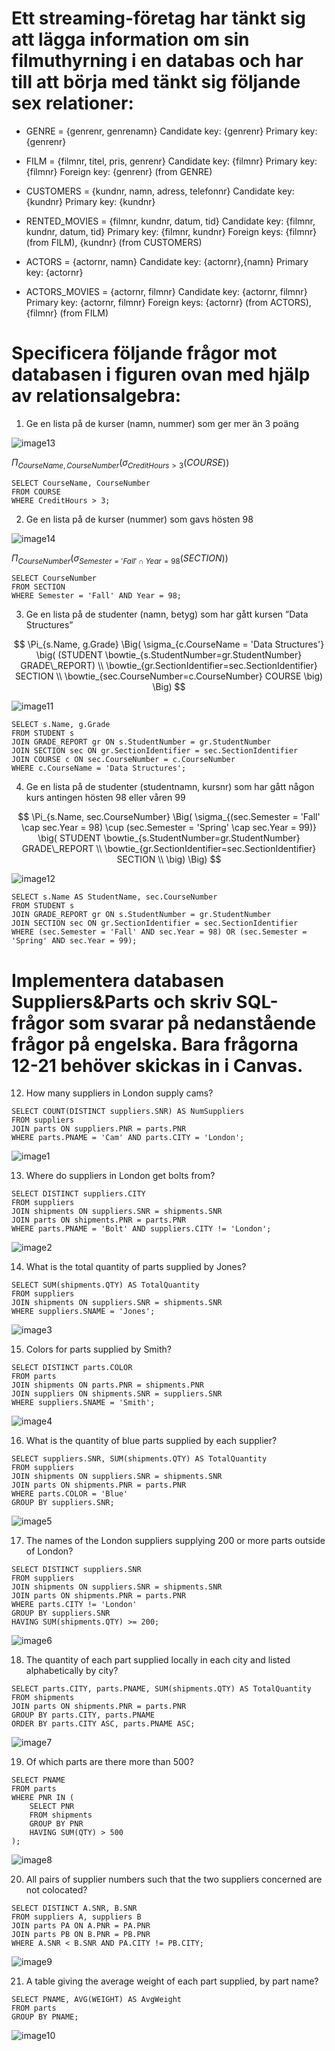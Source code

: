 # Ett streaming-företag har tänkt sig att lägga information om sin filmuthyrning i en databas och har till att börja med tänkt sig följande sex relationer: 
				
- GENRE = {genrenr, genrenamn}
Candidate key: {genrenr}
Primary key: {genrenr}

- FILM = {filmnr, titel, pris, genrenr}
Candidate key: {filmnr}
Primary key: {filmnr}
Foreign key: {genrenr} (from GENRE)

- CUSTOMERS = {kundnr, namn, adress, telefonnr}
Candidate key: {kundnr}
Primary key: {kundnr}

- RENTED_MOVIES = {filmnr, kundnr, datum, tid}
Candidate key: {filmnr, kundnr, datum, tid}
Primary key: {filmnr, kundnr}
Foreign keys: {filmnr} (from FILM), {kundnr} (from CUSTOMERS)

- ACTORS = {actornr, namn}
Candidate key: {actornr},{namn}
Primary key: {actornr}

- ACTORS_MOVIES = {actornr, filmnr}
Candidate key: {actornr, filmnr}
Primary key: {actornr, filmnr}
Foreign keys: {actornr} (from ACTORS), {filmnr} (from FILM)	

# Specificera följande frågor mot databasen i figuren ovan med hjälp av relationsalgebra:

1. Ge en lista på de kurser (namn, nummer) som ger mer än 3 poäng

![image13](https://github.com/niuniu268/Database1/blob/master/imgs/Screenshot%202024-02-13%20at%2009.23.48.png?raw=true)

$\Pi _{CourseName, CourseNumber} (\sigma _{CreditHours > 3} (COURSE))$

```
SELECT CourseName, CourseNumber
FROM COURSE
WHERE CreditHours > 3;
```

2. Ge en lista på de kurser (nummer) som gavs hösten 98

![image14](https://github.com/niuniu268/Database1/blob/master/imgs/Screenshot%202024-02-13%20at%2009.23.54.png?raw=true)

$\Pi _{CourseNumber} (\sigma _{Semester = 'Fall' \cap Year = 98} (SECTION))$
```
SELECT CourseNumber
FROM SECTION
WHERE Semester = 'Fall' AND Year = 98;
```

3. Ge en lista på de studenter (namn, betyg) som har gått kursen ”Data
Structures”

$$
\Pi_{s.Name, g.Grade} \Big(
    \sigma_{c.CourseName = 'Data Structures'} \big(
        (STUDENT \bowtie_{s.StudentNumber=gr.StudentNumber} GRADE\_REPORT) \\
        \bowtie_{gr.SectionIdentifier=sec.SectionIdentifier} SECTION \\
        \bowtie_{sec.CourseNumber=c.CourseNumber} COURSE
    \big)
\Big)
$$

![image11](https://github.com/niuniu268/Database1/blob/master/imgs/Screenshot%202024-02-13%20at%2009.16.17.png?raw=true)

```
SELECT s.Name, g.Grade
FROM STUDENT s
JOIN GRADE_REPORT gr ON s.StudentNumber = gr.StudentNumber
JOIN SECTION sec ON gr.SectionIdentifier = sec.SectionIdentifier
JOIN COURSE c ON sec.CourseNumber = c.CourseNumber
WHERE c.CourseName = 'Data Structures';
```

4. Ge en lista på de studenter (studentnamn, kursnr) som har gått någon
kurs antingen hösten 98 eller våren 99

$$
\Pi_{s.Name, sec.CourseNumber} \Big(
    \sigma_{(sec.Semester = 'Fall' \cap sec.Year = 98) \cup (sec.Semester = 'Spring' \cap sec.Year = 99)} \big(
        STUDENT \bowtie_{s.StudentNumber=gr.StudentNumber} GRADE\_REPORT \\
        \bowtie_{gr.SectionIdentifier=sec.SectionIdentifier} SECTION \\
    \big)
\Big)
$$

![image12](https://github.com/niuniu268/Database1/blob/master/imgs/Screenshot%202024-02-13%20at%2009.16.24.png?raw=true)


```
SELECT s.Name AS StudentName, sec.CourseNumber
FROM STUDENT s
JOIN GRADE_REPORT gr ON s.StudentNumber = gr.StudentNumber
JOIN SECTION sec ON gr.SectionIdentifier = sec.SectionIdentifier
WHERE (sec.Semester = 'Fall' AND sec.Year = 98) OR (sec.Semester = 'Spring' AND sec.Year = 99);
```

# Implementera databasen Suppliers&Parts och skriv SQL-frågor som svarar på nedanstående frågor på engelska. Bara frågorna 12-21 behöver skickas in i Canvas.

12. How many suppliers in London supply cams?

```
SELECT COUNT(DISTINCT suppliers.SNR) AS NumSuppliers
FROM suppliers
JOIN parts ON suppliers.PNR = parts.PNR
WHERE parts.PNAME = 'Cam' AND parts.CITY = 'London';

```

![image1](https://github.com/niuniu268/Database1/blob/master/imgs/Screenshot%202024-02-08%20at%2016.07.24.png?raw=true)

13. Where do suppliers in London get bolts from?

```
SELECT DISTINCT suppliers.CITY
FROM suppliers
JOIN shipments ON suppliers.SNR = shipments.SNR
JOIN parts ON shipments.PNR = parts.PNR
WHERE parts.PNAME = 'Bolt' AND suppliers.CITY != 'London';

```
![image2](https://github.com/niuniu268/Database1/blob/master/imgs/Screenshot%202024-02-13%20at%2009.00.21.png?raw=true)

14. What is the total quantity of parts supplied by Jones?

```
SELECT SUM(shipments.QTY) AS TotalQuantity
FROM suppliers
JOIN shipments ON suppliers.SNR = shipments.SNR
WHERE suppliers.SNAME = 'Jones';
```
![image3](https://github.com/niuniu268/Database1/blob/master/imgs/Screenshot%202024-02-08%20at%2016.15.05.png?raw=true)

15. Colors for parts supplied by Smith?

```
SELECT DISTINCT parts.COLOR
FROM parts
JOIN shipments ON parts.PNR = shipments.PNR
JOIN suppliers ON shipments.SNR = suppliers.SNR
WHERE suppliers.SNAME = 'Smith';
```
![image4](https://github.com/niuniu268/Database1/blob/master/imgs/Screenshot%202024-02-13%20at%2009.00.42.png?raw=true)

16. What is the quantity of blue parts supplied by each supplier?

```
SELECT suppliers.SNR, SUM(shipments.QTY) AS TotalQuantity
FROM suppliers
JOIN shipments ON suppliers.SNR = shipments.SNR
JOIN parts ON shipments.PNR = parts.PNR
WHERE parts.COLOR = 'Blue'
GROUP BY suppliers.SNR;
```

![image5](https://github.com/niuniu268/Database1/blob/master/imgs/Screenshot%202024-02-08%20at%2016.23.26.png?raw=true)

17. The names of the London suppliers supplying 200 or more parts outside of London?

```
SELECT DISTINCT suppliers.SNR
FROM suppliers
JOIN shipments ON suppliers.SNR = shipments.SNR
JOIN parts ON shipments.PNR = parts.PNR
WHERE parts.CITY != 'London'
GROUP BY suppliers.SNR
HAVING SUM(shipments.QTY) >= 200;
```

![image6](https://github.com/niuniu268/Database1/blob/master/imgs/Screenshot%202024-02-08%20at%2016.30.45.png?raw=true)

18. The quantity of each part supplied locally in each city and listed alphabetically by city?

```
SELECT parts.CITY, parts.PNAME, SUM(shipments.QTY) AS TotalQuantity
FROM shipments
JOIN parts ON shipments.PNR = parts.PNR
GROUP BY parts.CITY, parts.PNAME
ORDER BY parts.CITY ASC, parts.PNAME ASC;
```
![image7](https://github.com/niuniu268/Database1/blob/master/imgs/Screenshot%202024-02-08%20at%2016.31.21.png?raw=true)

19. Of which parts are there more than 500?

```
SELECT PNAME
FROM parts
WHERE PNR IN (
    SELECT PNR
    FROM shipments
    GROUP BY PNR
    HAVING SUM(QTY) > 500
);

```
![image8](https://github.com/niuniu268/Database1/blob/master/imgs/Screenshot%202024-02-08%20at%2016.37.19.png?raw=true)

20. All pairs of supplier numbers such that the two suppliers concerned are not colocated?

```
SELECT DISTINCT A.SNR, B.SNR
FROM suppliers A, suppliers B
JOIN parts PA ON A.PNR = PA.PNR
JOIN parts PB ON B.PNR = PB.PNR
WHERE A.SNR < B.SNR AND PA.CITY != PB.CITY;
```
![image9](https://github.com/niuniu268/Database1/blob/master/imgs/Screenshot%202024-02-08%20at%2016.54.35.png?raw=true)

21. A table giving the average weight of each part supplied, by part name?
```
SELECT PNAME, AVG(WEIGHT) AS AvgWeight
FROM parts
GROUP BY PNAME;
```
![image10](https://github.com/niuniu268/Database1/blob/master/imgs/Screenshot%202024-02-08%20at%2016.54.58.png?raw=true)